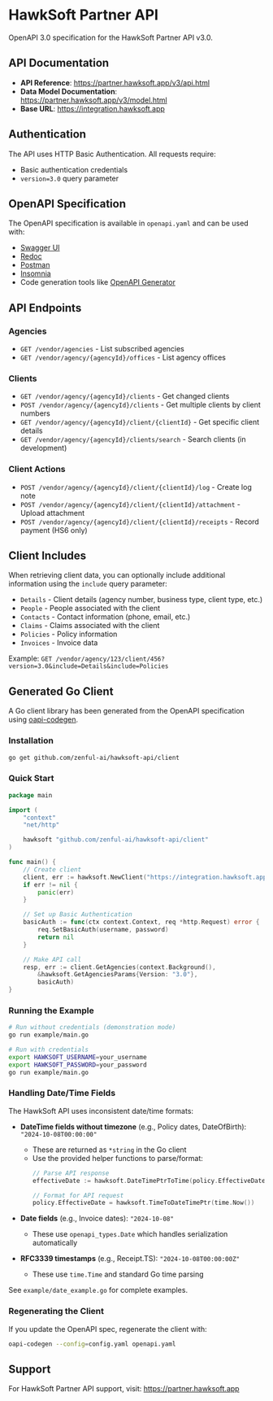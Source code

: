 # HawkSoft Partner API

OpenAPI 3.0 specification for the HawkSoft Partner API v3.0.

## API Documentation

- **API Reference**: https://partner.hawksoft.app/v3/api.html
- **Data Model Documentation**: https://partner.hawksoft.app/v3/model.html
- **Base URL**: https://integration.hawksoft.app

## Authentication

The API uses HTTP Basic Authentication. All requests require:
- Basic authentication credentials
- `version=3.0` query parameter

## OpenAPI Specification

The OpenAPI specification is available in `openapi.yaml` and can be used with:
- [Swagger UI](https://swagger.io/tools/swagger-ui/)
- [Redoc](https://redocly.com/redoc/)
- [Postman](https://www.postman.com/)
- [Insomnia](https://insomnia.rest/)
- Code generation tools like [OpenAPI Generator](https://openapi-generator.tech/)

## API Endpoints

### Agencies
- `GET /vendor/agencies` - List subscribed agencies
- `GET /vendor/agency/{agencyId}/offices` - List agency offices

### Clients
- `GET /vendor/agency/{agencyId}/clients` - Get changed clients
- `POST /vendor/agency/{agencyId}/clients` - Get multiple clients by client numbers
- `GET /vendor/agency/{agencyId}/client/{clientId}` - Get specific client details
- `GET /vendor/agency/{agencyId}/clients/search` - Search clients (in development)

### Client Actions
- `POST /vendor/agency/{agencyId}/client/{clientId}/log` - Create log note
- `POST /vendor/agency/{agencyId}/client/{clientId}/attachment` - Upload attachment
- `POST /vendor/agency/{agencyId}/client/{clientId}/receipts` - Record payment (HS6 only)

## Client Includes

When retrieving client data, you can optionally include additional information using the `include` query parameter:

- `Details` - Client details (agency number, business type, client type, etc.)
- `People` - People associated with the client
- `Contacts` - Contact information (phone, email, etc.)
- `Claims` - Claims associated with the client
- `Policies` - Policy information
- `Invoices` - Invoice data

Example: `GET /vendor/agency/123/client/456?version=3.0&include=Details&include=Policies`

## Generated Go Client

A Go client library has been generated from the OpenAPI specification using [oapi-codegen](https://github.com/oapi-codegen/oapi-codegen).

### Installation

```bash
go get github.com/zenful-ai/hawksoft-api/client
```

### Quick Start

```go
package main

import (
    "context"
    "net/http"

    hawksoft "github.com/zenful-ai/hawksoft-api/client"
)

func main() {
    // Create client
    client, err := hawksoft.NewClient("https://integration.hawksoft.app")
    if err != nil {
        panic(err)
    }

    // Set up Basic Authentication
    basicAuth := func(ctx context.Context, req *http.Request) error {
        req.SetBasicAuth(username, password)
        return nil
    }

    // Make API call
    resp, err := client.GetAgencies(context.Background(),
        &hawksoft.GetAgenciesParams{Version: "3.0"},
        basicAuth)
}
```

### Running the Example

```bash
# Run without credentials (demonstration mode)
go run example/main.go

# Run with credentials
export HAWKSOFT_USERNAME=your_username
export HAWKSOFT_PASSWORD=your_password
go run example/main.go
```

### Handling Date/Time Fields

The HawkSoft API uses inconsistent date/time formats:

- **DateTime fields without timezone** (e.g., Policy dates, DateOfBirth): `"2024-10-08T00:00:00"`
  - These are returned as `*string` in the Go client
  - Use the provided helper functions to parse/format:
    ```go
    // Parse API response
    effectiveDate := hawksoft.DateTimePtrToTime(policy.EffectiveDate)

    // Format for API request
    policy.EffectiveDate = hawksoft.TimeToDateTimePtr(time.Now())
    ```

- **Date fields** (e.g., Invoice dates): `"2024-10-08"`
  - These use `openapi_types.Date` which handles serialization automatically

- **RFC3339 timestamps** (e.g., Receipt.TS): `"2024-10-08T00:00:00Z"`
  - These use `time.Time` and standard Go time parsing

See `example/date_example.go` for complete examples.

### Regenerating the Client

If you update the OpenAPI spec, regenerate the client with:

```bash
oapi-codegen --config=config.yaml openapi.yaml
```

## Support

For HawkSoft Partner API support, visit: https://partner.hawksoft.app
